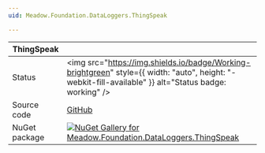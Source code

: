 ```yaml
---
uid: Meadow.Foundation.DataLoggers.ThingSpeak

---
```


| ThingSpeak | |
|--------|--------|
| Status | <img src="https://img.shields.io/badge/Working-brightgreen" style={{ width: "auto", height: "-webkit-fill-available" }} alt="Status badge: working" /> |
| Source code | [GitHub](https://github.com/WildernessLabs/Meadow.Foundation/tree/main/Source/Meadow.Foundation.Libraries_and_Frameworks/DataLoggers.ThingSpeak) |
| NuGet package | <a href="https://www.nuget.org/packages/Meadow.Foundation.DataLoggers.ThingSpeak/" target="_blank"><img src="https://img.shields.io/nuget/v/Meadow.Foundation.DataLoggers.ThingSpeak.svg?label=Meadow.Foundation.DataLoggers.ThingSpeak" alt="NuGet Gallery for Meadow.Foundation.DataLoggers.ThingSpeak" /></a> |

